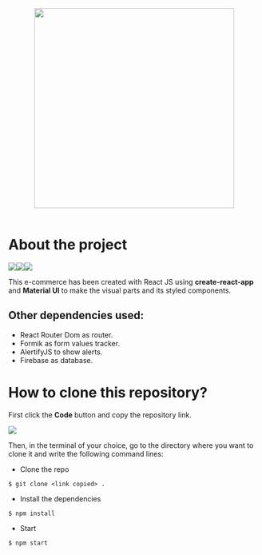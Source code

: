 <div align="center"><img src="https://i.ibb.co/SPVDXcp/logo1.png" width="400"/></div><br>

# About the project
![](https://img.shields.io/badge/React-20232A?style=for-the-badge&logo=react&logoColor=61DAFB)![](https://img.shields.io/badge/Material%20UI-007FFF?style=for-the-badge&logo=mui&logoColor=white)![](https://img.shields.io/badge/firebase-ffca28?style=for-the-badge&logo=firebase&logoColor=black)

This e-commerce has been created with React JS using <b>create-react-app</b> and <b>Material UI</b> to make the visual parts and its styled components.

## Other dependencies used:
- React Router Dom as router.  
- Formik as form values tracker.
- AlertifyJS to show alerts.
- Firebase as database.

# How to clone this repository?
First click the <b>Code</b> button and copy the repository link.

<img src="https://i.ibb.co/3kZNpdY/clon1.jpg">

Then, in the terminal of your choice, go to the directory where you want to clone it and write the following command lines:

- Clone the repo
```
$ git clone <link copied> .
```

- Install the dependencies
```
$ npm install
```

- Start
```
$ npm start
```
